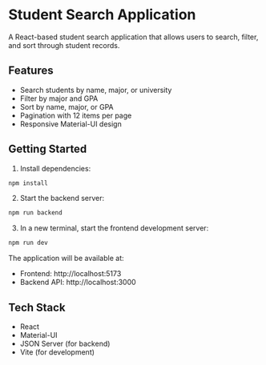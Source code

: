 # Student Search Application

A React-based student search application that allows users to search, filter, and sort through student records.

## Features

- Search students by name, major, or university
- Filter by major and GPA
- Sort by name, major, or GPA
- Pagination with 12 items per page
- Responsive Material-UI design

## Getting Started

1. Install dependencies:
```bash
npm install
```

2. Start the backend server:
```bash
npm run backend
```

3. In a new terminal, start the frontend development server:
```bash
npm run dev
```

The application will be available at:
- Frontend: http://localhost:5173
- Backend API: http://localhost:3000

## Tech Stack

- React
- Material-UI
- JSON Server (for backend)
- Vite (for development)
